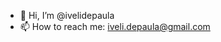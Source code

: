 - 👋 Hi, I’m @ivelidepaula
- 📫 How to reach me:
  iveli.depaula@gmail.com

<!---
ivelidepaula/ivelidepaula is a ✨ special ✨ repository because its `README.md` (this file) appears on your GitHub profile.
You can click the Preview link to take a look at your changes.
--->
